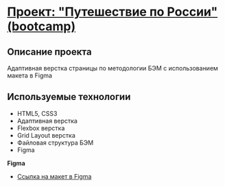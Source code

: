 # [Проект: "Путешествие по России" (bootcamp)](https://skuranov22.github.io/rus-travel-bootcamp/)

## Описание проекта
Адаптивная верстка страницы по методологии БЭМ с использованием макета в Figma

## Используемые технологии
* HTML5, CSS3
* Адаптивная верстка
* Flexbox верстка
* Grid Layout верстка
* Файловая структура БЭМ
* Figma

**Figma**

* [Ссылка на макет в Figma](https://www.figma.com/file/5S2WSbEFL6awjVWJ0NWL8Q/Sprint-3_-Russia-_-desktop-mobile?node-id=28503%3A0)
